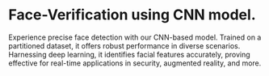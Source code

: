 # Face-Verification using CNN model.
<p>Experience precise face detection with our CNN-based model. Trained on a partitioned dataset, it offers robust performance in diverse scenarios. Harnessing deep learning, it identifies facial features accurately, proving effective for real-time applications in security, augmented reality, and more.</p>

